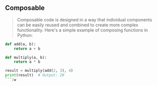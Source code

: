 ﻿## Composable

> Composable code is designed in a way that individual components can be easily reused and combined to create more complex functionality. Here's a simple example of composing functions in Python:

```python
def add(a, b):
    return a + b

def multiply(a, b):
    return a * b

result = multiply(add(2, 3), 4)
print(result)  # Output: 20
```:w


